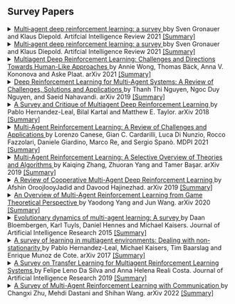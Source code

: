 ## Survey Papers
<details> <summary> <a href="https://link.springer.com/content/pdf/10.1007/s10462-021-09996-w.pdf"> Multi‑agent deep reinforcement learning: a survey </a>bby Sven Gronauer and Klaus Diepold. Artifcial Intelligence Review 2021 <a href="https://www.Summary.so/instadeep/Multiagent-Learning-Basics-Challenges-and-Prospect-21cb7b4294b84a4188cafd184a3deed8"> [Summary] </a> </summary>  TODO: add abstract <br> - </details>

<details> <summary> <a href="https://link.springer.com/content/pdf/10.1007/s10462-021-09996-w.pdf"> Multi‑agent deep reinforcement learning: a survey </a>bby Sven Gronauer and Klaus Diepold. Artifcial Intelligence Review 2021 <a href="https://www.Summary.so/instadeep/Multiagent-Learning-Basics-Challenges-and-Prospect-21cb7b4294b84a4188cafd184a3deed8"> [Summary] </a> </summary>  TODO: add abstract <br> - </details>

<details> <summary> <a href="https://www.researchgate.net/publication/353060371_Multiagent_Deep_Reinforcement_Learning_Challenges_and_Directions_Towards_Human-Like_Approaches"> Multiagent Deep Reinforcement Learning: Challenges and Directions Towards Human-Like Approaches </a>by Annie Wong, Thomas Bäck, Anna V. Kononova and Aske Plaat. arXiv 2021 <a href="https://www.Summary.so/instadeep/Multiagent-Learning-Basics-Challenges-and-Prospect-21cb7b4294b84a4188cafd184a3deed8"> [Summary] </a> </summary>  TODO: add abstract <br> - </details>

<details> <summary> <a href="https://arxiv.org/pdf/1812.11794.pdf"> Deep Reinforcement Learning for Multi-Agent Systems: A Review of Challenges, Solutions and Applications </a>by Thanh Thi Nguyen, Ngoc Duy Nguyen, and Saeid Nahavandi. arXiv 2019 <a href="https://www.Summary.so/instadeep/Multiagent-Learning-Basics-Challenges-and-Prospect-21cb7b4294b84a4188cafd184a3deed8"> [Summary] </a> </summary>  TODO: add abstract <br> - </details>

<details> <summary> <a href="https://arxiv.org/abs/1810.05587"> A Survey and Critique of Multiagent Deep Reinforcement Learning </a>by Pablo Hernandez-Leal, Bilal Kartal and Matthew E. Taylor. arXiv 2018 <a href="https://www.Summary.so/instadeep/Multiagent-Learning-Basics-Challenges-and-Prospect-21cb7b4294b84a4188cafd184a3deed8"> [Summary] </a> </summary>  TODO: add abstract <br> - </details>

<details> <summary> <a href="https://www.mdpi.com/2076-3417/11/11/4948"> Multi-Agent Reinforcement Learning: A Review of Challenges and Applications </a>by Lorenzo Canese, Gian C. Cardarilli, Luca Di Nunzio, Rocco Fazzolari, Daniele Giardino, Marco Re, and Sergio Spanò. MDPI 2021 <a href="https://www.Summary.so/instadeep/Multiagent-Learning-Basics-Challenges-and-Prospect-21cb7b4294b84a4188cafd184a3deed8"> [Summary] </a> </summary>  TODO: add abstract <br> - </details>

<details> <summary> <a href="https://arxiv.org/abs/1911.10635"> Multi-Agent Reinforcement Learning: A Selective Overview of Theories and Algorithms </a>by Kaiqing Zhang, Zhuoran Yang and Tamer Başar. arXiv 2019 <a href="https://www.Summary.so/instadeep/Multiagent-Learning-Basics-Challenges-and-Prospect-21cb7b4294b84a4188cafd184a3deed8"> [Summary] </a> </summary>  TODO: add abstract <br> - </details>

<details> <summary> <a href="https://arxiv.org/abs/1908.03963"> A Review of Cooperative Multi-Agent Deep Reinforcement Learning </a>by Afshin OroojlooyJadid and Davood Hajinezhad. arXiv 2019 <a href="https://www.Summary.so/instadeep/Multiagent-Learning-Basics-Challenges-and-Prospect-21cb7b4294b84a4188cafd184a3deed8"> [Summary] </a> </summary>  TODO: add abstract <br> - </details>

<details> <summary> <a href="https://arxiv.org/abs/2011.00583"> An Overview of Multi-Agent Reinforcement Learning from Game Theoretical Perspective </a>by Yaodong Yang and Jun Wang. arXiv 2020 <a href="https://www.Summary.so/instadeep/Multiagent-Learning-Basics-Challenges-and-Prospect-21cb7b4294b84a4188cafd184a3deed8"> [Summary] </a> </summary>  TODO: add abstract <br> - </details>

<details> <summary> <a href="https://jair.org/index.php/jair/article/view/10952"> Evolutionary dynamics of multi-agent learning: A survey </a>by Daan Bloembergen, Karl Tuyls, Daniel Hennes and Michael Kaisers. Journal of Artificial Intelligence Research 2015 <a href="https://www.Summary.so/instadeep/Multiagent-Learning-Basics-Challenges-and-Prospect-21cb7b4294b84a4188cafd184a3deed8"> [Summary] </a> </summary>  TODO: add abstract <br> - </details>

<details> <summary> <a href="https://arxiv.org/abs/1707.09183"> A survey of learning in multiagent environments: Dealing with non-stationarity </a>by Pablo Hernandez-Leal, Michael Kaisers, Tim Baarslag and Enrique Munoz de Cote. arXiv 2017 <a href="https://www.Summary.so/instadeep/Multiagent-Learning-Basics-Challenges-and-Prospect-21cb7b4294b84a4188cafd184a3deed8"> [Summary] </a> </summary>  TODO: add abstract <br> - </details>

<details> <summary> <a href="https://www.jair.org/index.php/jair/article/view/11396"> A Survey on Transfer Learning for Multiagent Reinforcement Learning Systems </a>by Felipe Leno Da Silva and Anna Helena Reali Costa. Journal of Artificial Intelligence Research 2019 <a href="https://www.Summary.so/instadeep/Multiagent-Learning-Basics-Challenges-and-Prospect-21cb7b4294b84a4188cafd184a3deed8"> [Summary] </a> </summary>  TODO: add abstract <br> - </details>

<details> <summary> <a href="https://arxiv.org/abs/2203.08975"> A Survey of Multi-Agent Reinforcement Learning with Communication </a>by Changxi Zhu, Mehdi Dastani and Shihan Wang. arXiv 2022 <a href="https://www.Summary.so/instadeep/Multiagent-Learning-Basics-Challenges-and-Prospect-21cb7b4294b84a4188cafd184a3deed8"> [Summary] </a> </summary>  TODO: add abstract <br> - </details>
